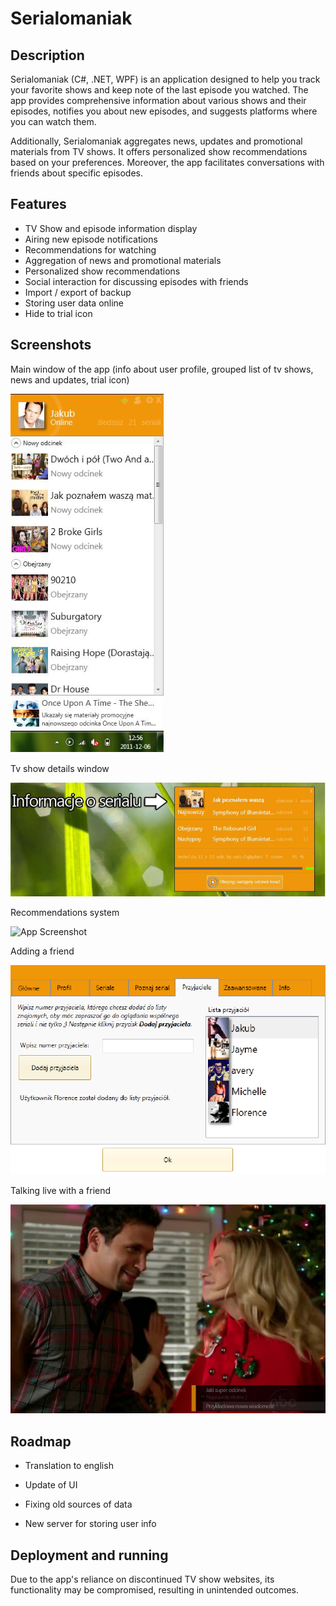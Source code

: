 # Serialomaniak


## Description

Serialomaniak (C#, .NET, WPF) is an application designed to help you track your favorite shows
and keep note of the last episode you watched. The app provides comprehensive information about various shows and their episodes,
notifies you about new episodes, and suggests platforms where you can watch them.

Additionally, Serialomaniak aggregates news, updates and promotional materials from TV shows.
It offers personalized show recommendations based on your preferences.
Moreover, the app facilitates conversations with friends about specific episodes.


## Features

- TV Show and episode information display
- Airing new episode notifications
- Recommendations for watching
- Aggregation of news and promotional materials
- Personalized show recommendations
- Social interaction for discussing episodes with friends
- Import / export of backup
- Storing user data online
- Hide to trial icon


## Screenshots

Main window of the app (info about user profile, grouped list of tv shows, news and updates, trial icon)

![App Screenshot](Serialomaniak/docs/img/main.png)


Tv show details window

![App Screenshot](Serialomaniak/docs/img/episodes.png)


Recommendations system

![App Screenshot](Serialomaniak/docs/img/redommendations.png)


Adding a friend

![App Screenshot](Serialomaniak/docs/img/friends.png)


Talking live with a friend

![App Screenshot](Serialomaniak/docs/img/live.png)


## Roadmap

- Translation to english

- Update of UI

- Fixing old sources of data

- New server for storing user info


## Deployment and running

Due to the app's reliance on discontinued TV show websites,
its functionality may be compromised, resulting in unintended outcomes.
